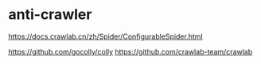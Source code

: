 # anti-crawler


https://docs.crawlab.cn/zh/Spider/ConfigurableSpider.html


https://github.com/gocolly/colly
https://github.com/crawlab-team/crawlab
